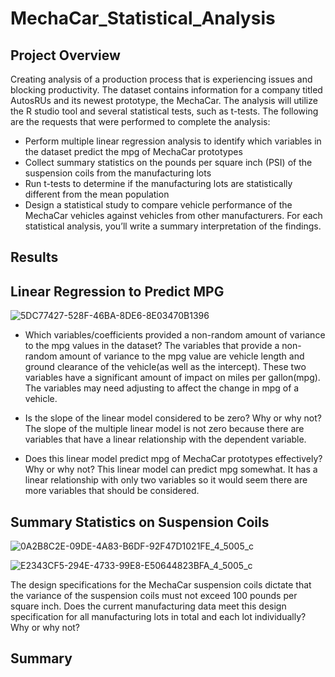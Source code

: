 # MechaCar_Statistical_Analysis

## Project Overview
Creating analysis of a production process that is experiencing issues and blocking productivity. The dataset contains information for a company titled AutosRUs and its newest prototype, the MechaCar. The analysis will utilize the R studio tool and several statistical tests, such as t-tests.  The following are the requests that were performed to complete the analysis:
- Perform multiple linear regression analysis to identify which variables in the dataset predict the mpg of MechaCar prototypes
- Collect summary statistics on the pounds per square inch (PSI) of the suspension coils from the manufacturing lots
- Run t-tests to determine if the manufacturing lots are statistically different from the mean population
- Design a statistical study to compare vehicle performance of the MechaCar vehicles against vehicles from other manufacturers. For each statistical  analysis, you’ll write a summary interpretation of the findings.

## Results

## Linear Regression to Predict MPG


![5DC77427-528F-46BA-8DE6-8E03470B1396](https://user-images.githubusercontent.com/96222437/162584175-2e771f40-6303-489f-b38f-f132bc419c5c.jpeg)

- Which variables/coefficients provided a non-random amount of variance to the mpg values in the dataset?
The variables that provide a non-random amount of variance to the mpg value are vehicle length and ground clearance of the vehicle(as well as the intercept).  These two variables have a significant amount of impact on miles per gallon(mpg).  The variables may need adjusting to affect the change in mpg of a vehicle.  

- Is the slope of the linear model considered to be zero? Why or why not?
The slope of the multiple linear model is not zero because there are variables that have a linear relationship with the dependent variable.  


- Does this linear model predict mpg of MechaCar prototypes effectively? Why or why not?
This linear model can predict mpg somewhat. It has a linear relationship with only two variables so it would seem there are more variables that should be considered.  

## Summary Statistics on Suspension Coils

![0A2B8C2E-09DE-4A83-B6DF-92F47D1021FE_4_5005_c](https://user-images.githubusercontent.com/96222437/162601118-9d9c8dbd-fb15-4e87-ae38-47e58aa5d67d.jpeg)


![E2343CF5-294E-4733-99E8-E50644823BFA_4_5005_c](https://user-images.githubusercontent.com/96222437/162601121-1cd65140-925b-4f72-8599-bab6139580ab.jpeg)


The design specifications for the MechaCar suspension coils dictate that the variance of the suspension coils must not exceed 100 pounds per square inch. Does the current manufacturing data meet this design specification for all manufacturing lots in total and each lot individually? Why or why not?



## Summary

